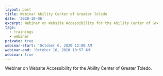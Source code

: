 ```yaml
---
layout: post
title: Webinar Ability Center of Greater Toledo
date: '2020-10-06'
excerpt: Webinar on Website Accessibility for the Ability Center of Greater Toledo
tags:
  - trainings
  - webinar
private: true
webinar-start: 'October 6, 2020 12:00 AM'
webinar-end: 'October 16, 2020 10:57 AM'
webinar: true
---
```

Webinar on Website Accessibility for the Ability Center of Greater Toledo.
